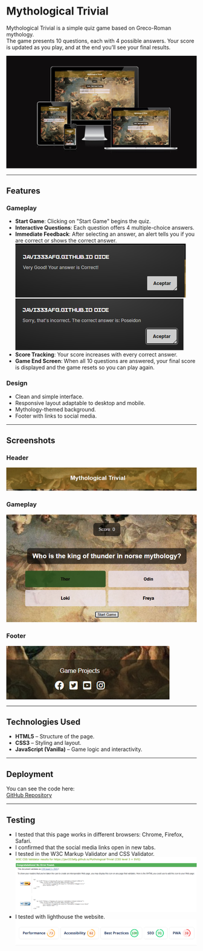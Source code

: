 
# Mythological Trivial

Mythological Trivial is a simple quiz game based on Greco-Roman mythology.  
The game presents 10 questions, each with 4 possible answers. Your score is updated as you play, and at the end you’ll see your final results.

![Trivial](docs/images/Ui.dev.jpg)

---

## Features

### Gameplay

- **Start Game**: Clicking on "Start Game" begins the quiz.
- **Interactive Questions**: Each question offers 4 multiple-choice answers.
- **Immediate Feedback**: After selecting an answer, an alert tells you if you are correct or shows the correct answer.
![Correct answer](docs/images/correct.png) 
![Wrong answer](docs/images/wrong.png)
- **Score Tracking**: Your score increases with every correct answer.
- **Game End Screen**: When all 10 questions are answered, your final score is displayed and the game resets so you can play again.

### Design

- Clean and simple interface.
- Responsive layout adaptable to desktop and mobile.
- Mythology-themed background.
- Footer with links to social media.

---

## Screenshots

### Header
![Header Screenshot](docs/images/header.png)

### Gameplay
![Game Screenshot](docs/images/gameplay.png)

### Footer
![Footer Screenshot](docs/images/footer.png)

---

## Technologies Used

- **HTML5** – Structure of the page.
- **CSS3** – Styling and layout.
- **JavaScript (Vanilla)** – Game logic and interactivity.

---

## Deployment

You can see the code here:  
[GitHub Repository](https://github.com/Javi333afg/Mythological-Trivial)


---

## Testing

- I tested that this page works in different browsers: Chrome, Firefox, Safari.
- I confirmed that the social media links open in new tabs.
- I tested in the W3C Markup Validator and CSS Validator.
![Test](docs/images/W3C.png)
- I tested with lighthouse the website.
![Perfomance](docs/images/perfomance.png)